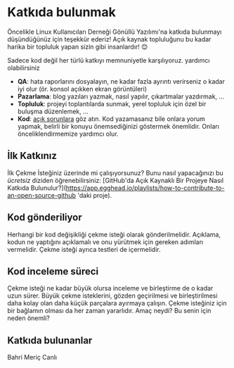 # Katkıda bulunmak

Öncelikle Linux Kullanıcıları Derneği Gönüllü Yazılımı'na katkıda bulunmayı düşündüğünüz için teşekkür ederiz! Açık kaynak topluluğunu bu kadar harika bir topluluk yapan sizin gibi insanlardır! 😊

Sadece kod değil her türlü katkıyı memnuniyetle karşılıyoruz. yardımcı olabilirsiniz
- **QA**: hata raporlarını dosyalayın, ne kadar fazla ayrıntı verirseniz o kadar iyi olur (ör. konsol açıkken ekran görüntüleri)
- **Pazarlama**: blog yazıları yazmak, nasıl yapılır, çıkartmalar yazdırmak, ...
- **Topluluk**: projeyi toplantılarda sunmak, yerel topluluk için özel bir buluşma düzenlemek, ...
- **Kod**: [açık sorunlara](https://github.com/lkdtr/gonulluyazilimi/issues) göz atın. Kod yazamasanız bile onlara yorum yapmak, belirli bir konuyu önemsediğinizi göstermek önemlidir. Onları önceliklendirmemize yardımcı olur.

## İlk Katkınız

İlk Çekme İsteğiniz üzerinde mi çalışıyorsunuz? Bunu nasıl yapacağınızı bu *ücretsiz* diziden öğrenebilirsiniz: [GitHub'da Açık Kaynaklı Bir Projeye Nasıl Katkıda Bulunulur?](https://app.egghead.io/playlists/how-to-contribute-to-an-open-source-github 'daki proje).

## Kod gönderiliyor

Herhangi bir kod değişikliği çekme isteği olarak gönderilmelidir. Açıklama, kodun ne yaptığını açıklamalı ve onu yürütmek için gereken adımları vermelidir. Çekme isteği ayrıca testleri de içermelidir.

## Kod inceleme süreci

Çekme isteği ne kadar büyük olursa inceleme ve birleştirme de o kadar uzun sürer. Büyük çekme isteklerini, gözden geçirilmesi ve birleştirilmesi daha kolay olan daha küçük parçalara ayırmaya çalışın.
Çekme isteğiniz için bir bağlamın olması da her zaman yararlıdır. Amaç neydi? Bu senin için neden önemli?

## Katkıda bulunanlar

Bahri Meriç Canlı
